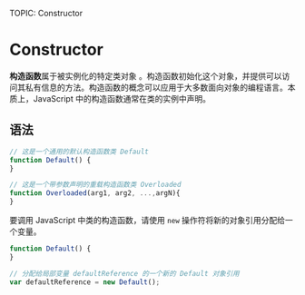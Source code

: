 TOPIC: Constructor

# Constructor

**构造函数**属于被实例化的特定类对象 。构造函数初始化这个对象，并提供可以访问其私有信息的方法。构造函数的概念可以应用于大多数面向对象的编程语言。本质上，JavaScript 中的构造函数通常在类的实例中声明。

## 语法

```javascript
// 这是一个通用的默认构造函数类 Default
function Default() {
}

// 这是一个带参数声明的重载构造函数类 Overloaded
function Overloaded(arg1, arg2, ...,argN){
}
```

要调用 JavaScript 中类的构造函数，请使用 `new` 操作符将新的对象引用分配给一个变量。

```javascript
function Default() {
}

// 分配给局部变量 defaultReference 的一个新的 Default 对象引用
var defaultReference = new Default();
```
